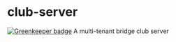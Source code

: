 # club-server

[![Greenkeeper badge](https://badges.greenkeeper.io/richardschneider/club-server.svg)](https://greenkeeper.io/)
A multi-tenant bridge club server
